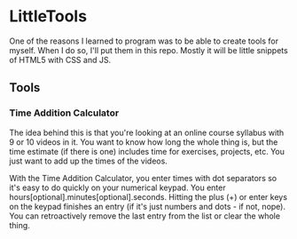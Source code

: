 # LittleTools
One of the reasons I learned to program was to be able to create tools for myself. When I do so, I'll put them in this repo. Mostly it will be little snippets of HTML5 with CSS and JS.

## Tools

### Time Addition Calculator
The idea behind this is that you're looking at an online course syllabus with 9 or 10 videos in it. You want to know how long the whole thing is, but the time estimate (if there is one) includes time for exercises, projects, etc. You just want to add up the times of the videos.

With the Time Addition Calculator, you enter times with dot separators so it's easy to do quickly on your numerical keypad. You enter hours[optional].minutes[optional].seconds. Hitting the plus (+) or enter keys on the keypad finishes an entry (if it's just numbers and dots - if not, nope). You can retroactively remove the last entry from the list or clear the whole thing.